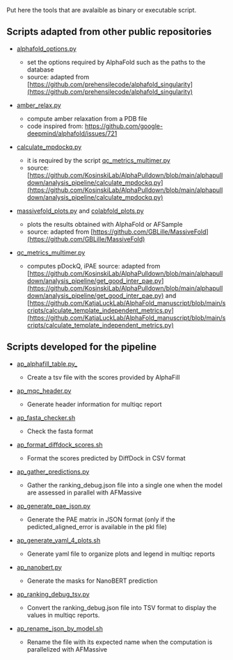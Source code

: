 Put here the tools that are avalaible as binary or executable script.

## Scripts adapted from other public repositories

* [alphafold_options.py](alphafold_options.py)
  - set the options required by AlphaFold such as the paths to the database
  - source: adapted from [https://github.com/prehensilecode/alphafold_singularity](https://github.com/prehensilecode/alphafold_singularity)

* [amber_relax.py](amber_relax.py)
  - compute amber relaxation from a PDB file
  - code inspired from: https://github.com/google-deepmind/alphafold/issues/721

* [calculate_mpdockq.py](calculate_mpdockq.py)
  - it is required by the script [qc_metrics_multimer.py](qc_metrics_multimer.py)
  - source: [https://github.com/KosinskiLab/AlphaPulldown/blob/main/alphapulldown/analysis_pipeline/calculate_mpdockq.py](https://github.com/KosinskiLab/AlphaPulldown/blob/main/alphapulldown/analysis_pipeline/calculate_mpdockq.py)

* [massivefold_plots.py](massivefold_plots.py) and [colabfold_plots.py](colabfold_plots.py)
  - plots the results obtained with AlphaFold or AFSample
  - source: adapted from [https://github.com/GBLille/MassiveFold](https://github.com/GBLille/MassiveFold)

* [qc_metrics_multimer.py](qc_metrics_multimer.py)
  - computes pDockQ, iPAE
  source: adapted from [https://github.com/KosinskiLab/AlphaPulldown/blob/main/alphapulldown/analysis_pipeline/get_good_inter_pae.py](https://github.com/KosinskiLab/AlphaPulldown/blob/main/alphapulldown/analysis_pipeline/get_good_inter_pae.py) and [https://github.com/KatjaLuckLab/AlphaFold_manuscript/blob/main/scripts/calculate_template_independent_metrics.py](https://github.com/KatjaLuckLab/AlphaFold_manuscript/blob/main/scripts/calculate_template_independent_metrics.py)


## Scripts developed for the pipeline

* [ap_alphafill_table.py_](ap_alphafill_table.py)
  - Create a tsv file with the scores provided by AlphaFill

* [ap_mqc_header.py](ap_mqc_header.py)
  - Generate header information for multiqc report

* [ap_fasta_checker.sh](ap_fasta_checker.sh)
  - Check the fasta format

* [ap_format_diffdock_scores.sh](ap_format_diffdock_scores.sh)
  - Format the scores predicted by DiffDock in CSV format

* [ap_gather_predictions.py](ap_gather_predictions.py)
  - Gather the ranking_debug.json file into a single one when the model are assessed in parallel with AFMassive

* [ap_generate_pae_json.py](ap_generate_pae_json.py)
  - Generate the PAE matrix in JSON format (only if the pedicted_aligned_error is available in the pkl file)

* [ap_generate_yaml_4_plots.sh](ap_generate_yaml_4_plots.sh)
  - Generate yaml file to organize plots and legend in multiqc reports

* [ap_nanobert.py](ap_nanobert.py)
  - Generate the masks for NanoBERT prediction

* [ap_ranking_debug_tsv.py](ap_ranking_debug_tsv.py)
  - Convert the ranking_debug.json file into TSV format to display the values in multiqc reports.

* [ap_rename_json_by_model.sh](ap_rename_json_by_model.sh)
  - Rename the file with its expected name when the computation is parallelized with AFMassive
